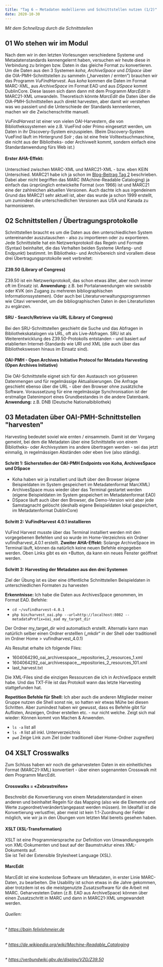 ```yaml
---
title: "Tag 6 – Metadaten modellieren und Schnittstellen nutzen (1/2)"
date: 2020-10-30
---
```


*Mit dem Schnellzug durch die Schnittstellen*

## 01 Wo stehen wir im Modul

Nach dem wir in den letzten Vorlesungen verschiedene Systeme und Metadatenstandards kennengelernt haben, versuchen wir heute diese in Verbindung zu bringen bzw. Daten in das gleiche Format zu konvertieren.
Um die Daten aus den 3 Systemen *koha*, *ArchiveSpace* und *DSpace* über die OIA-PMH-Schnittstellen zu sammeln („harvesten / ernten“) brauchen wir das Programm *VuFindHarvest*. 
Aus *koha* kommen die Daten im Format MARC-XML, aus *ArchiveSpace* im Format EAD und aus *DSpace* kommt DublinCore. Diese lassen sich dann dann mit dem Programm *MarcEdit* in MARC21-XML umwandeln. 
Theoretisch könnte *MarcEdit* die Daten über die OIA-PMH-Schnittstellen auch direkt harvesten, aber damit wir verstehen was wo passiert und die Unterschiede der Standards kennenlernen, machen wir die Zwischenschritte manuell.

*VuFindHarvest* ist einer von vielen OAI-Harvestern, die von Bibliothekssystemen wie z.B. VueFind oder Primo eingesetzt werden, um Daten in ihr Discovery-System einzuspielen. 
(Beim Discovery-System VueFind läuft im Hintergrund *Solr* ; das ist eine freie Volltextsuchmaschine, die nicht aus der Bibliotheks- oder Archivwelt kommt, sondern einfach eine Standardanwendung fürs Web ist.)

#### Erster AHA-Effekt:
Unterschied zwischen MARC-XML und MARC21-XML - bzw. eben KEIN Unterschied. MARC21 habe ich ja schon im [Blog-Beitrag Tag 2](https://alexmuster.github.io/lerntageblog/2020/09/25/tag2.html) beschrieben. Dabei aber nicht begriffen das MARC (MAchine-Readable Cataloging) ja einfach das ürsprünglich entwickelte Format (von 1966) ist und MARC21 eine der zahlreichen aktuellen Versionen. Auch dachte ich aus irgendeinem Grund das MARC21 sehr aktuell ist, aber das wurde ja schon 1999 erstellt, um zumindest die unterschiedlichen Versionen aus USA und Kanada zu harmonisieren. 



## 02 Schnittstellen / Übertragungsprotokolle

Schnittstellen braucht es um die Daten aus den unterschiedlichen System untereinander auszutauschen - also zu importieren oder zu exportieren. Jede Schnittstelle hat ein Netzwerkprotokoll das Regeln und Formate (Syntax) beinhaltet, die das Verhalten beiden Systeme (Anfang- und Endpunkt) bestimmt. Im Bibliotheks- und Archivbereich sind vorallem diese drei Übertragungsprotokolle weit verbreitet:

#### Z39.50 (Library of Congress)
Z39.50 ist ein Netzwerkprotokoll, das schon etwas älter, aber noch immer oft im Einsatz ist. **Anwendung:** z.B. bei Portalanwendungen wie swissbib oder KVK (ein Zugang zu mehreren bibliographischen Informationssystemen). Oder auch bei Literaturverwaltungsprogrammen wie Citavi verwendet, um die bibliographischen Daten in den Literaturlisten zu ergänzen.

#### SRU - Search/Retrieve via URL (Library of Congress)
Bei den SRU-Schnittstellen geschieht die Suche und das Abfragen in Bibliothekskatalogen via URL, oft als Live-Abfragen.
SRU ist als Weiterentwicklung des Z39.50-Protokolls entstanden - und  basiert auf etablierten Internet-Standards wie URI und XML (die auch über das Bibliothekswesen hinaus im Einsatz sind).

#### OAI-PMH - Open Archives Initiative Protocol for Metadata Harvesting (Open Archives Initiative)
Die OAI-Schnittstelle eignet sich für den Austausch von grösseren Datenmengen und für regelmässige Aktualisierungen. Die Anfrage geschieht ebenso über die URL - über den Browser ohne zusätzliche Software. Voraussetzung für eine regelmässige Synchronisation ist der erstmalige Datenimport eines Grundbestandes in die andere Datenbank. **Anwendung:** z.B. DNB (Deutsche Nationalbibliothek)



## 03 Metadaten über OAI-PMH-Schnittstellen "harvesten"

Harvesting bedeutet soviel wie ernten / einsammeln. Damit ist der Vorgang gemeint, bei dem die Metadaten über eine Schnittstelle von einem Bibliotheks- oder Archivsystem ins andere übertragen werden - sei das jetzt einmalig, in regelmässigen Abständen oder eben live (also ständig).

#### Schritt 1: Sicherstellen der OAI-PMH Endpoints von Koha, ArchivesSpace und DSpace
* Koha haben wir ja installiert und läuft über den Browser (eigene Beispieldaten im System gespeichert im Metadatenformat MarcXML)
* ArchivesSpace muss wieder über das Terminal gestartet werden (eigene Beispieldaten im System gespeichert im Metadatenformat EAD)
* DSpace läuft auch über den Browser, die Demo-Version wird aber jede Samstagnacht gelöscht (deshalb eigene Beispieldaten lokal gespeichert, im Metadatenformat DublinCore)

#### Schritt 2: VuFindHarvest 4.0.1 installieren
VuFind Harvest musste über das Terminal installiert werden mit den vorgegebenen Befehlen und so wurde im Home-Verzeichnis ein Ordner vufindharvest_4.0.1 erstellt.
**Zweiter AHA-Effekt:** Solange ArchiveSpace im Terminal läuft, können da natürlich keine neuen Befehle eingegeben werden. Oben Links gibt es ein +Button, da kann ein neues Fenster geöffnet werden.

#### Schritt 3: Harvesting der Metadaten aus den drei Systemen
Ziel der Übung ist es über eine öffentliche Schnittstellen Beispieldaten in unterschiedlichen Formaten zu harvesten

**Erkenntnisse:** Ich habe die Daten aus ArchivesSpace genommen, im Format EAD. 
Befehle: 

* `cd ~/vufindharvest-4.0.1`
* `php bin/harvest_oai.php --url=http://localhost:8082 --metadataPrefix=oai_ead my_target_dir`

Der Ordner my_target_dir wird automatisch erstellt. Alternativ kann man natürlich selber einen Ordner erstelllen („mkdir“ in der Shell oder traditionell im Ordner Home > vufindharvest_4.0.1)

Als Resultat erhalte ich folgende Files:
- 1604064290_oai_archivesspace__repositories_2_resources_1.xml
- 1604064292_oai_archivesspace__repositories_2_resources_101.xml
- last_harvest.txt 

Die XML-Files sind die einzigen Ressourcen die ich in ArchiveSpace erstellt habe. Und das TXT-File ist das Protokoll wann das letzte Harvesting stattgefunden hat. 

**Repetition Befehle für Shell:**
Ich aber auch die anderen Mitglieder meiner Gruppe nutzen die Shell sonst nie, so hatten wir etwas Mühe bei diesen Schritten. Aber zumindest haben wir gewusst, dass es Befehle gibt für Auflisten, Anzeigen, Ordner erstellen etc. - nur nicht welche. Zeigt sich mal wieder: Können kommt von Machen & Anwenden.

* `ls -a`   list all
* `ls -R`   list all inkl. Unterverzeichnis
* `pwd`    Zeige Link zum Ziel (oder traditionell über Home-Ordner zugreifen)



## 04 XSLT Crosswalks 

Zum Schluss haben wir noch die geharvesteten Daten in ein einheitliches Format (MARC21-XML) konvertiert - über einen sogenannten Crosswalk mit dem Programm MarcEdit.

#### Crosswalks = «Zebrastreifen»
Beschreibt die Konvertierung von einem Metadatenstandard in einen anderen  und beinhaltet Regeln für das Mapping (also wie die Elemente und Werte zugeordnet/verändert/angepasst werden müssen). Im Idealfall ist die Konvertierung verlustfrei, aber meist ist kein 1:1-Zuordnung der Felder möglich, wie wir ja in den Übungen vom letzten Mal bereits gesehen haben.

#### XSLT (XSL-Transformation)
XSLT ist eine Programmiersprache zur Definition von Umwandlungsregeln von XML-Dokumenten und baut auf der Baumstruktur eines XML-Dokuments auf.  
Sie ist Teil der Extensible Stylesheet Language (XSL). 

#### MarcEdit
MarcEdit ist eine kostenlose Software um Metadaten, in erster Linie MARC-Daten, zu bearbeiten. Die Usability ist schon etwas in die Jahre gekommen, aber trotzdem ist es die meistgenutzte Zusatzsoftware für die Arbeit mit MARC. Geharvesteten Daten (z.B. EAD aus ArchiveSpace) können über einen Zusatzschritt in MARC und dann in MARC21-XML umgewandelt werden.








###### Quellen:
###### * https://bain.felixlohmeier.de
###### * https://de.wikipedia.org/wiki/Machine-Readable_Cataloging
###### * https://verbundwiki.gbv.de/display/VZG/Z39.50

